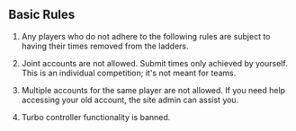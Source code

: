 ## Basic Rules

1. Any players who do not adhere to the following rules are subject to having their times removed from the ladders.

1. Joint accounts are not allowed. Submit times only achieved by yourself. This is an individual competition; it's not meant for teams.

1. Multiple accounts for the same player are not allowed. If you need help accessing your old account, the site admin can assist you.

1. Turbo controller functionality is banned.
